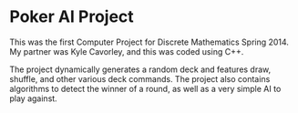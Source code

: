 # Poker AI Project  
This was the first Computer Project for Discrete Mathematics Spring 2014.
My partner was Kyle Cavorley, and this was coded using C++.

The project dynamically generates a random deck and features draw, shuffle, and other various deck commands.
The project also contains algorithms to detect the winner of a round, as well as a very simple AI to play against.
